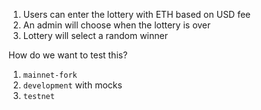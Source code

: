 1. Users can enter the lottery with ETH based on USD fee
2. An admin will choose when the lottery is over
3. Lottery will select a random winner


How do we want to test this?

1. `mainnet-fork`
2. `development` with mocks
3. `testnet`
